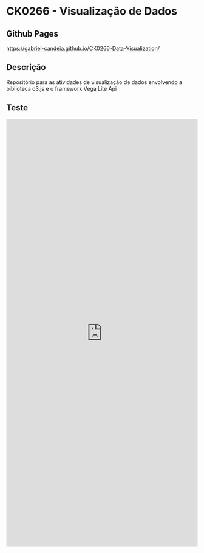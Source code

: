 # CK0266 - Visualização de Dados

## Github Pages
https://gabriel-candeia.github.io/CK0266-Data-Visualization/

## Descrição
Repositório para as atividades de visualização de dados envolvendo a biblioteca d3.js e o framework Vega Lite Api

## Teste
<iframe width="100%" height="1123" frameborder="0"
  src="https://observablehq.com/embed/eace1805c5861ed4?cells=svg"></iframe>
